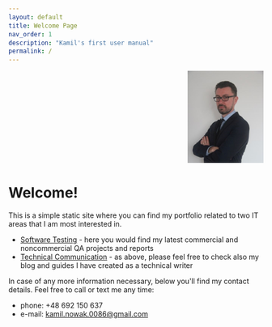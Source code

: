 ```yaml
---
layout: default
title: Welcome Page
nav_order: 1
description: "Kamil's first user manual"
permalink: /
---
```

<div align="right">
    <img src="./docs/images/KamilNowakCV3.jpg" width="150" height="182">
</div>

# Welcome!

This is a simple static site where you can find my portfolio related to two IT areas that I am most interested in.

* [Software Testing](..Software_Testing/index.md) - here you would find my latest commercial and noncommercial QA projects and reports
* [Technical Communication](..Technical_Communication/index.md) - as above, please feel free to check also my blog and guides I have created as a technical writer

In case of any more information necessary, below you'll find my contact details. Feel free to call or text me any time:
* phone: +48 692 150 637
* e-mail: kamil.nowak.0086@gmail.com